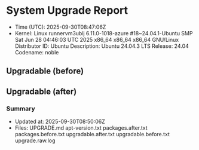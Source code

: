 # System Upgrade Report
- Time (UTC): 2025-09-30T08:47:06Z
- Kernel: Linux runnervm3ublj 6.11.0-1018-azure #18~24.04.1-Ubuntu SMP Sat Jun 28 04:46:03 UTC 2025 x86_64 x86_64 x86_64 GNU/Linux
Distributor ID:	Ubuntu
Description:	Ubuntu 24.04.3 LTS
Release:	24.04
Codename:	noble

## Upgradable (before)

## Upgradable (after)

### Summary
- Updated at: 2025-09-30T08:50:06Z
- Files:
UPGRADE.md
apt-version.txt
packages.after.txt
packages.before.txt
upgradable.after.txt
upgradable.before.txt
upgrade.raw.log
